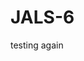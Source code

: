 # JALS-6

<!-- 1. Hva gjør du akkurat nå? -->

<!-- 2. Finner du kvalitet i det? -->

<!-- 3. Hvorfor / hvorfor ikke? -->

testing again